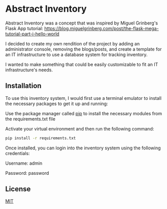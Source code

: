 # Abstract Inventory

Abstract Inventory was a concept that was inspired by 
Miguel Grinberg's Flask App tutorial: 
https://blog.miguelgrinberg.com/post/the-flask-mega-tutorial-part-i-hello-world

I decided to create my own rendition of the project by
adding an administrator console, removing the blogs/posts, and create a template for an IT infrastructure to 
use a database system for tracking inventory.

I wanted to make something that could be easily
customizable to fit an IT infrastructure's needs.

## Installation

To use this inventory system, I would first use a
terminal emulator to install the necessary packages
to get it up and running:

Use the package manager called [pip](https://pip.pypa.io/en/stable/)
to install the necessary modules from the requirements.txt file

Activate your virtual environment and then run the following command:

```bash
pip install -r requirements.txt
```

Once installed, you can login into the inventory system
using the following credentials:

Username: admin

Password: password

## License
[MIT](https://choosealicense.com/licenses/mit/)
